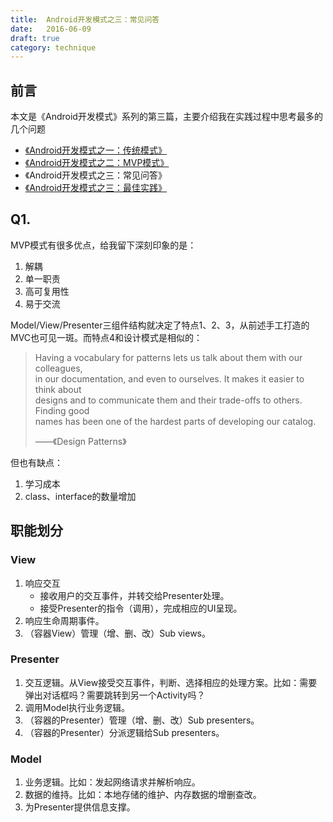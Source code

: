 ```yaml
---
title:  Android开发模式之三：常见问答
date:   2016-06-09
draft: true
category: technique
---
```


## 前言


本文是《Android开发模式》系列的第三篇，主要介绍我在实践过程中思考最多的几个问题

* [《Android开发模式之一：传统模式》](http://localhost:1313/technique/2016-06-09-Android%E5%BC%80%E5%8F%91%E6%A8%A1%E5%BC%8F%E4%B9%8B%E4%B8%80%E)
* [《Android开发模式之二：MVP模式》](http://localhost:1313/technique/2016-06-09-Android%E5%BC%80%E5%8F%91%E6%A8%A1%E5%BC%8F%E4%B9%8B%E4%B8%80%EF%BC%9A%E4%BC%A0%E7%BB%9F%E6%A8%A1%E5%BC%8F/)
* 《Android开发模式之三：常见问答》
* [《Android开发模式之三：最佳实践》](http://localhost:1313/technique/2016-06-09-Android%E5%BC%80%E5%8F%91%E6%A8%A1%E5%BC%8F%E4%B9%8B%E4%B8%80%EF%BC%9A%E4%BC%A0%E7%BB%9F%E6%A8%A1%E5%BC%8F/)

## Q1. 

MVP模式有很多优点，给我留下深刻印象的是：

1. 解耦
2. 单一职责
3. 高可复用性
4. 易于交流

Model/View/Presenter三组件结构就决定了特点1、2、3，从前述手工打造的MVC也可见一斑。而特点4和设计模式是相似的：

> Having a vocabulary for patterns lets us talk about them with our colleagues,  
> in our documentation, and even to ourselves. It makes it easier to think about  
> designs and to communicate them and their trade-offs to others. Finding good  
> names has been one of the hardest parts of developing our catalog.
>
> ——《Design Patterns》

但也有缺点：

1. 学习成本
2. class、interface的数量增加

## 职能划分

### View

1. 响应交互
    - 接收用户的交互事件，并转交给Presenter处理。
    - 接受Presenter的指令（调用），完成相应的UI呈现。
2. 响应生命周期事件。
3. （容器View）管理（增、删、改）Sub views。

### Presenter

1. 交互逻辑。从View接受交互事件，判断、选择相应的处理方案。比如：需要弹出对话框吗？需要跳转到另一个Activity吗？
2. 调用Model执行业务逻辑。
3. （容器的Presenter）管理（增、删、改）Sub presenters。
4. （容器的Presenter）分派逻辑给Sub presenters。

### Model

1. 业务逻辑。比如：发起网络请求并解析响应。
2. 数据的维持。比如：本地存储的维护、内存数据的增删查改。
3. 为Presenter提供信息支撑。

